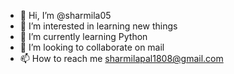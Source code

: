 - 👋 Hi, I’m @sharmila05
- 👀 I’m interested in learning new things
- 🌱 I’m currently learning Python
- 💞️ I’m looking to collaborate on mail
- 📫 How to reach me sharmilapal1808@gmail.com

<!---
sharmila05/sharmila05 is a ✨ special ✨ repository because its `README.md` (this file) appears on your GitHub profile.
You can click the Preview link to take a look at your changes.
--->
